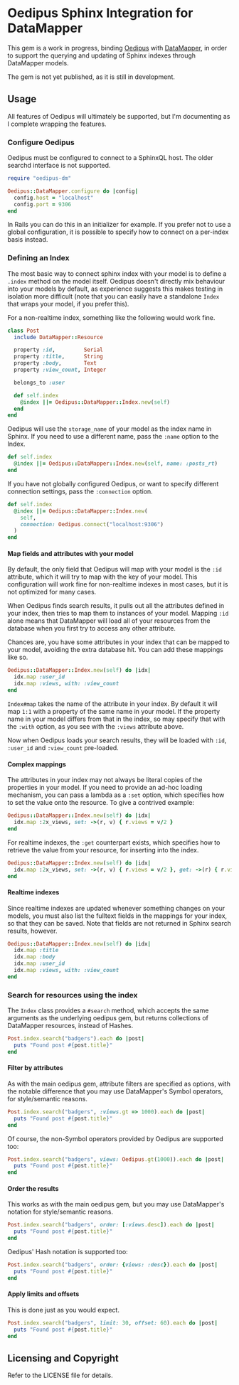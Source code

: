 # Oedipus Sphinx Integration for DataMapper

This gem is a work in progress, binding [Oedipus](https://github.com/d11wtq/oedipus)
with [DataMapper](https://github.com/datamapper/dm-core), in order to support
the querying and updating of Sphinx indexes through DataMapper models.

The gem is not yet published, as it is still in development.

## Usage

All features of Oedipus will ultimately be supported, but I'm documenting as
I complete wrapping the features.

### Configure Oedipus

Oedipus must be configured to connect to a SphinxQL host.  The older searchd
interface is not supported.

``` ruby
require "oedipus-dm"

Oedipus::DataMapper.configure do |config|
  config.host = "localhost"
  config.port = 9306
end
```

In Rails you can do this in an initializer for example.  If you prefer not to
use a global configuration, it is possible to specify how to connect on a
per-index basis instead.

### Defining an Index

The most basic way to connect sphinx index with your model is to define a
`.index` method on the model itself.  Oedipus doesn't directly mix behaviour
into your models by default, as experience suggests this makes testing in
isolation more difficult (note that you can easily have a standalone `Index`
that wraps your model, if you prefer this).

For a non-realtime index, something like the following would work fine.

``` ruby
class Post
  include DataMapper::Resource

  property :id,         Serial
  property :title,      String
  property :body,       Text
  property :view_count, Integer

  belongs_to :user

  def self.index
    @index ||= Oedipus::DataMapper::Index.new(self)
  end
end
```

Oedipus will use the `storage_name` of your model as the index name in Sphinx.
If you need to use a different name, pass the `:name` option to the Index.

``` ruby
def self.index
  @index ||= Oedipus::DataMapper::Index.new(self, name: :posts_rt)
end
```

If you have not globally configured Oedipus, or want to specify different
connection settings, pass the `:connection` option.

``` ruby
def self.index
  @index ||= Oedipus::DataMapper::Index.new(
    self,
    connection: Oedipus.connect("localhost:9306")
  )
end
```

#### Map fields and attributes with your model

By default, the only field that Oedipus will map with your model is the `:id`
attribute, which it will try to map with the key of your model.  This
configuration will work fine for non-realtime indexes in most cases, but it
is not optimized for many cases.

When Oedipus finds search results, it pulls out all the attributes defined in
your index, then tries to map them to instances of your model.  Mapping `:id`
alone means that DataMapper will load all of your resources from the database
when you first try to access any other attribute.

Chances are, you have some attributes in your index that can be mapped to your
model, avoiding the extra database hit.  You can add these mappings like so.

``` ruby
Oedipus::DataMapper::Index.new(self) do |idx|
  idx.map :user_id
  idx.map :views, with: :view_count
end
```

`Index#map` takes the name of the attribute in your index.  By default it will
map `1:1` with a property of the same name in your model.  If the property
name in your model differs from that in the index, so may specify that with
the `:with` option, as you see with the `:views` attribute above.

Now when Oedipus loads your search results, they will be loaded with `:id`,
`:user_id` and `:view_count` pre-loaded.

#### Complex mappings

The attributes in your index may not always be literal copies of the
properties in your model.  If you need to provide an ad-hoc loading mechanism,
you can pass a lambda as a `:set` option, which specifies how to set the
value onto the resource.  To give a contrived example:

``` ruby
Oedipus::DataMapper::Index.new(self) do |idx|
  idx.map :2x_views, set: ->(r, v) { r.views = v/2 }
end
```

For realtime indexes, the `:get` counterpart exists, which specifies how to
retrieve the value from your resource, for inserting into the index.

``` ruby
Oedipus::DataMapper::Index.new(self) do |idx|
  idx.map :2x_views, set: ->(r, v) { r.views = v/2 }, get: ->(r) { r.view_count * 2 }
end
```

#### Realtime indexes

Since realtime indexes are updated whenever something changes on your models,
you must also list the fulltext fields in the mappings for your index, so that
they can be saved.  Note that fields are not returned in Sphinx search
results, however.

``` ruby
Oedipus::DataMapper::Index.new(self) do |idx|
  idx.map :title
  idx.map :body
  idx.map :user_id
  idx.map :views, with: :view_count
end
```

### Search for resources using the index

The `Index` class provides a `#search` method, which accepts the same
arguments as the underlying oedipus gem, but returns collections of
DataMapper resources, instead of Hashes.

``` ruby
Post.index.search("badgers").each do |post|
  puts "Found post #{post.title}"
end
```

#### Filter by attributes

As with the main oedipus gem, attribute filters are specified as options, with
the notable difference that you may use DataMapper's Symbol operators, for
style/semantic reasons.

``` ruby
Post.index.search("badgers", :views.gt => 1000).each do |post|
  puts "Found post #{post.title}"
end
```

Of course, the non-Symbol operators provided by Oedipus are supported too:

``` ruby
Post.index.search("badgers", views: Oedipus.gt(1000)).each do |post|
  puts "Found post #{post.title}"
end
```

#### Order the results

This works as with the main oedipus gem, but you may use DataMapper's notation
for style/semantic reasons.

``` ruby
Post.index.search("badgers", order: [:views.desc]).each do |post|
  puts "Found post #{post.title}"
end
```

Oedipus' Hash notation is supported too:

``` ruby
Post.index.search("badgers", order: {views: :desc}).each do |post|
  puts "Found post #{post.title}"
end
```

#### Apply limits and offsets

This is done just as you would expect.

``` ruby
Post.index.search("badgers", limit: 30, offset: 60).each do |post|
  puts "Found post #{post.title}"
end
```

## Licensing and Copyright

Refer to the LICENSE file for details.
